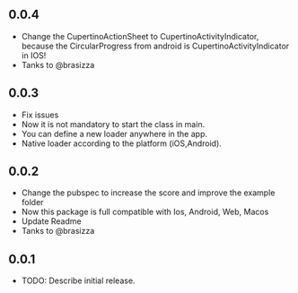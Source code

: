 ## 0.0.4
* Change the CupertinoActionSheet to CupertinoActivityIndicator, because the CircularProgress from android is CupertinoActivityIndicator in IOS!
* Tanks to @brasizza

## 0.0.3
* Fix issues
* Now it is not mandatory to start the class in main.
* You can define a new loader anywhere in the app.
* Native loader according to the platform (iOS,Android).

## 0.0.2
* Change the pubspec to increase the score and improve the example folder
* Now this package is full compatible with Ios, Android, Web, Macos
* Update Readme
* Tanks to @brasizza

## 0.0.1
* TODO: Describe initial release.

